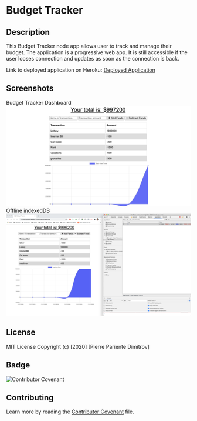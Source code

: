 # Budget Tracker

## Description
This Budget Tracker node app allows user to track and manage their budget. The application is a progressive web app. It is still accessible if the user looses connection and updates as soon as the connection is back. 

Link to deployed application on Heroku: [Deployed Application](https://obscure-everglades-51844.herokuapp.com/)

## Screenshots
Budget Tracker Dashboard
![Budget Tracker Dashboard](./public/icons/screenshots/img1.png)
Offline indexedDB
![Offline indexedDB](./public/icons/screenshots/img2.png)

## License
 MIT License
 Copyright (c) [2020] [Pierre Pariente Dimitrov]


## Badge
 ![Contributor Covenant](https://img.shields.io/badge/Contributor%20Covenant-v2.0%20adopted-ff69b4.svg)


## Contributing
 Learn more by reading the [Contributor Covenant](./CODE_OF_CONDUCT.md) file.
